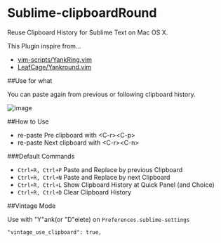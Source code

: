 Sublime-clipboardRound
======================

Reuse Clipboard History for Sublime Text on Mac OS X.

This Plugin inspire from...

* [vim-scripts/YankRing.vim](https://github.com/vim-scripts/YankRing.vim)
* [LeafCage/Yankround.vim](https://github.com/LeafCage/yankround.vim)

##Use for what

You can paste again from previous or following clipboard history.

![image](https://raw.github.com/tgfjt/Sublime-clipboardRound/master/clipboardRound.gif)

##How to Use

* re-paste Pre clipboard with &lt;C-r&gt;&lt;C-p&gt;
* re-paste Next clipboard with &lt;C-r&gt;&lt;C-n&gt;

###Default Commands

*  `Ctrl+R, Ctrl+P` Paste and Replace by previous Clipboard
*  `Ctrl+R, Ctrl+N` Paste and Replace by next Clipboard
*  `Ctrl+R, Ctrl+L` Show Clipboard History at Quick Panel (and Choice)
*  `Ctrl+R, Ctrl+D` Clear Clipboard History
 

##Vintage Mode

Use with "Y"ank(or "D"elete) on `Preferences.sublime-settings`

```
"vintage_use_clipboard": true,
```